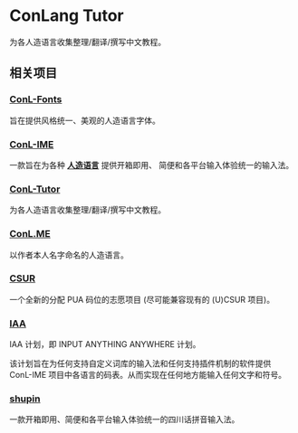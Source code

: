 # ConLang Tutor

为各人造语言收集整理/翻译/撰写中文教程。

## 相关项目

### [ConL-Fonts]

旨在提供风格统一、美观的人造语言字体。

[ConL-Fonts]: https://github.com/aj-ash/ConL-Fonts

### [ConL-IME]

一款旨在为各种 **[人造语言]** 提供开箱即用、
简便和各平台输入体验统一的输入法。

[ConL-IME]: https://github.com/aj-ash/ConL-IME
[人造语言]: https://baike.baidu.com/item/%E4%BA%BA%E5%B7%A5%E8%AF%AD%E8%A8%80

### [ConL-Tutor]

为各人造语言收集整理/翻译/撰写中文教程。

[ConL-Tutor]: https://github.com/aj-ash/ConL-Tutor

### [ConL.ME]

以作者本人名字命名的人造语言。

[ConL.ME]: https://github.com/aj-ash/ConL.ME

### [CSUR]

一个全新的分配 PUA 码位的志愿项目 (尽可能兼容现有的 (U)CSUR 项目)。

[CSUR]: https://github.com/aj-ash/CSUR

### [IAA]

IAA 计划，即 INPUT ANYTHING ANYWHERE 计划。

该计划旨在为任何支持自定义词库的输入法和任何支持插件机制的软件提供
ConL-IME 项目中各语言的码表。从而实现在任何地方能输入任何文字和符号。

[IAA]: https://github.com/aj-ash/IAA

### [shupin]

一款开箱即用、简便和各平台输入体验统一的四川话拼音输入法。

[shupin]: https://github.com/aj-ash/shupin
